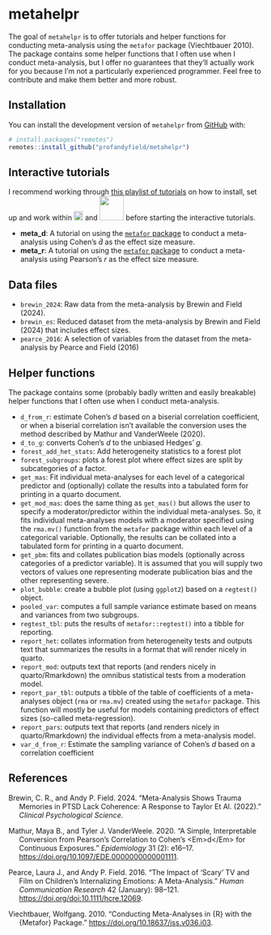 
<!-- README.md is generated from README.Rmd. Please edit that file -->

# metahelpr

<!-- badges: start -->
<!-- badges: end -->

The goal of `metahelpr` is to offer tutorials and helper functions for
conducting meta-analysis using the `metafor` package (Viechtbauer 2010).
The package contains some helper functions that I often use when I
conduct meta-analysis, but I offer no guarantees that they’ll actually
work for you because I’m not a particularly experienced programmer. Feel
free to contribute and make them better and more robust.

## Installation

You can install the development version of `metahelpr` from
[GitHub](https://github.com/) with:

``` r
# install.packages("remotes")
remotes::install_github("profandyfield/metahelpr")
```

## Interactive tutorials

I recommend working through [this playlist of
tutorials](https://youtube.com/playlist?list=PLEzw67WWDg83weG3idsgy4wuOIJAashA2&si=PiI-sDvqc1DkaWOq)
on how to install, set up and work within
<img src="./data-raw/images/r_logo.png" width="18"/> and
<img src="./data-raw/images/rstudio_logo.png" width="48"/> before
starting the interactive tutorials.

- **meta_d**: A tutorial on using the [`metafor`
  package](https://wviechtb.github.io/metafor/) to conduct a
  meta-analysis using Cohen’s $\hat{d}$ as the effect size measure.
- **meta_r**: A tutorial on using the [`metafor`
  package](https://wviechtb.github.io/metafor/) to conduct a
  meta-analysis using Pearson’s $r$ as the effect size measure.

## Data files

- `brewin_2024`: Raw data from the meta-analysis by Brewin and Field
  (2024).
- `brewin_es`: Reduced dataset from the meta-analysis by Brewin and
  Field (2024) that includes effect sizes.
- `pearce_2016`: A selection of variables from the dataset from the
  meta-analysis by Pearce and Field (2016)

## Helper functions

The package contains some (probably badly written and easily breakable)
helper functions that I often use when I conduct meta-analysis.

- `d_from_r`: estimate Cohen’s *d* based on a biserial correlation
  coefficient, or when a biserial correlation isn’t available the
  conversion uses the method described by Mathur and VanderWeele (2020).
- `d_to_g`: converts Cohen’s *d* to the unbiased Hedges’ *g*.
- `forest_add_het_stats`: Add heterogeneity statistics to a forest plot
- `forest_subgroups`: plots a forest plot where effect sizes are split
  by subcategories of a factor.
- `get_mas`: Fit individual meta-analyses for each level of a
  categorical predictor and (optionally) collate the results into a
  tabulated form for printing in a quarto document.
- `get_mod_mas`: does the same thing as `get_mas()` but allows the user
  to specify a moderator/predictor within the individual meta-analyses.
  So, it fits individual meta-analyses models with a moderator specified
  using the `rma.mv()` function from the `metafor` package within each
  level of a categorical variable. Optionally, the results can be
  collated into a tabulated form for printing in a quarto document.
- `get_pbm`: fits and collates publication bias models (optionally
  across categories of a predictor variable). It is assumed that you
  will supply two vectors of values one representing moderate
  publication bias and the other representing severe.
- `plot_bubble`: create a bubble plot (using `ggplot2`) based on a
  `regtest()` object.
- `pooled_var`: computes a full sample variance estimate based on means
  and variances from two subgroups.
- `regtest_tbl`: puts the results of `metafor::regtest()` into a tibble
  for reporting.
- `report_het`: collates information from heterogeneity tests and
  outputs text that summarizes the results in a format that will render
  nicely in quarto.
- `report_mod`: outputs text that reports (and renders nicely in
  quarto/Rmarkdown) the omnibus statistical tests from a moderation
  model.
- `report_par_tbl`: outputs a tibble of the table of coefficients of a
  meta-analyses object (`rma` or `rma.mv`) created using the `metafor`
  package. This function will mostly be useful for models containing
  predictors of effect sizes (so-called meta-regression).
- `report_pars`: outputs text that reports (and renders nicely in
  quarto/Rmarkdown) the individual effects from a meta-analysis model.
- `var_d_from_r`: Estimate the sampling variance of Cohen’s *d* based on
  a correlation coefficient

## References

<div id="refs" class="references csl-bib-body hanging-indent">

<div id="ref-brewin_meta-analysis_2024" class="csl-entry">

Brewin, C. R., and Andy P. Field. 2024. “Meta-Analysis Shows Trauma
Memories in PTSD Lack Coherence: A Response to Taylor Et Al. (2022).”
*Clinical Psychological Science*.

</div>

<div id="ref-mathur2020" class="csl-entry">

Mathur, Maya B., and Tyler J. VanderWeele. 2020. “A Simple,
Interpretable Conversion from Pearson’s Correlation to Cohen’s
\<Em\>d\</Em\> for Continuous Exposures.” *Epidemiology* 31 (2): e16–17.
<https://doi.org/10.1097/EDE.0000000000001111>.

</div>

<div id="ref-pearce2016" class="csl-entry">

Pearce, Laura J., and Andy P. Field. 2016. “The Impact of ‘Scary’ TV and
Film on Children’s Internalizing Emotions: A Meta-Analysis.” *Human
Communication Research* 42 (January): 98–121.
<https://doi.org/doi:10.1111/hcre.12069>.

</div>

<div id="ref-metafor" class="csl-entry">

Viechtbauer, Wolfgang. 2010. “Conducting Meta-Analyses in {R} with the
{Metafor} Package.” <https://doi.org/10.18637/jss.v036.i03>.

</div>

</div>

